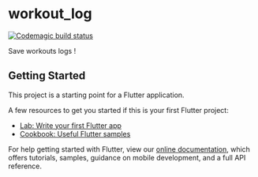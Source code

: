 # workout_log
[![Codemagic build status](https://api.codemagic.io/apps/5d0d2a8999fdb7001415b9b2/5d0d2a8999fdb7001415b9b1/status_badge.svg)](https://codemagic.io/apps/5d0d2a8999fdb7001415b9b2/5d0d2a8999fdb7001415b9b1/latest_build)

Save workouts logs !

## Getting Started

This project is a starting point for a Flutter application.

A few resources to get you started if this is your first Flutter project:

- [Lab: Write your first Flutter app](https://flutter.io/docs/get-started/codelab)
- [Cookbook: Useful Flutter samples](https://flutter.io/docs/cookbook)

For help getting started with Flutter, view our 
[online documentation](https://flutter.io/docs), which offers tutorials, 
samples, guidance on mobile development, and a full API reference.
